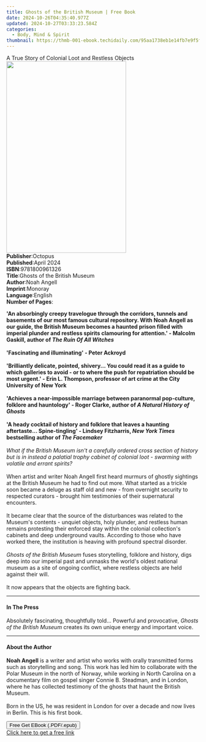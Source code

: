 ```yaml
---
title: Ghosts of the British Museum | Free Book
date: 2024-10-26T04:35:40.977Z
updated: 2024-10-27T03:33:23.584Z
categories:
  - Body, Mind & Spirit
thumbnail: https://thmb-001-ebook.techidaily.com/95aa1738eb1e14fb7e9f5fde70f066e55eafc566547222b443cf5b13569ea5e2.jpg
---
```

<main id="book-container">
  <div class="flex flex-col">
    <div class="book-brief flex-1 py-6 px-4 sm:p-6 md:py-10 md:px-8">
      <!-- brief-->
      <div class="book-brief-main">
        A True Story of Colonial Loot and Restless Objects
      </div>
    </div>
    <div
      class="book-meta-info flex-1 grid gap-4 col-start-1 col-end-3 row-start-1 sm:mb-6 sm:grid-cols-4 lg:gap-6 lg:col-start-2 lg:row-end-6 lg:row-span-6 lg:mb-0"
    >
      <div
        class="book-meta-info-left place-content-center mt-4 p-4 text-sm leading-6 col-start-2 col-span-2 dark:text-slate-400"
      >
        <img
          class="w-full h-500 object-cover rounded-lg sm:h-255 sm:col-span-2 lg:col-span-full"
          src="https://img-001-ebook.techidaily.com/a5aa5bc539050588693fc870ed39acd95757a9ba91b786250388e5028e86c9c0.jpg"
          alt=""
          width="312"
          height="500"
        />
      </div>
      <div
        class="book-meta-info-right mt-2 col-start-1 row-start-2 col-span-3 self-center"
      >
        <!-- meta data  -->
        <div class="flex flex-col px-4 md:px-8">
          <div class="flex-1">
            <strong>Publisher</strong>:<span class="px-2">Octopus</span>
          </div>
          <div class="flex-1">
            <strong>Published</strong>:<span class="px-2">April 2024</span>
          </div>
          <div class="flex-1">
            <strong>ISBN</strong>:<span class="px-2">9781800961326</span>
          </div>
          <div class="flex-1">
            <strong>Title</strong>:<span class="px-2"
              >Ghosts of the British Museum</span
            >
          </div>
          <div class="flex-1">
            <strong>Author</strong>:<span class="px-2">Noah Angell</span>
          </div>
          <div class="flex-1">
            <strong>Imprint</strong>:<span class="px-2">Monoray</span>
          </div>
          <div class="flex-1">
            <strong>Language</strong>:<span class="px-2">English</span>
          </div>
          <div class="flex-1">
            <strong>Number of Pages</strong>:<span class="px-2"></span>
          </div>
        </div>
      </div>
    </div>
    <div class="book-description flex-1 py-6 px-4 sm:p-6 md:py-10 md:px-8">
      <div class="book-description-main">
        <div accordion-content="" id="description">
          <p>
            <b
              >'An absorbingly creepy travelogue through the corridors, tunnels
              and basements of our most famous cultural repository. With Noah
              Angell as our guide, the British Museum becomes a haunted prison
              filled with imperial plunder and restless spirits clamouring for
              attention.' - Malcolm Gaskill, author of
              <i>The Ruin Of All Witches</i></b
            ><br /><b><br />'Fascinating and illuminating' - Peter Ackroyd</b
            ><br /><br /><b
              >'Brilliantly delicate, pointed, shivery... You could read it as a
              guide to which galleries to avoid - or to where the push for
              repatriation should be most urgent.' - Erin L. Thompson, professor
              of art crime at the City University of New York</b
            ><br /><br /><b
              >'Achieves a near-impossible marriage between paranormal
              pop-culture, folklore and hauntology' - Roger Clarke, author of
              <i>A Natural History of Ghosts</i></b
            ><br /><br /><b
              >'A heady cocktail of history and folklore that leaves a haunting
              aftertaste... Spine-tingling' - Lindsey Fitzharris,
              <i>New York Times</i> bestselling author of
              <i>The Facemaker</i></b
            ><br /><i
              ><br />What if the British Museum isn't a carefully ordered cross
              section of history but is in instead a palatial trophy cabinet of
              colonial loot - swarming with volatile and errant spirits?</i
            ><br /><br />When artist and writer Noah Angell first heard murmurs
            of ghostly sightings at the British Museum he had to find out more.
            What started as a trickle soon became a deluge as staff old and new
            - from overnight security to respected curators - brought him
            testimonies of their supernatural encounters.<br /><br />It became
            clear that the source of the disturbances was related to the
            Museum's contents - unquiet objects, holy plunder, and restless
            human remains protesting their enforced stay within the colonial
            collection's cabinets and deep underground vaults. According to
            those who have worked there, the institution is heaving with
            profound spectral disorder.<br /><br /><i
              >Ghosts of the British Museum </i
            >fuses storytelling, folklore and history, digs deep into our
            imperial past and unmasks the world's oldest national museum as a
            site of ongoing conflict, where restless objects are held against
            their will.<br /><br />It now appears that the objects are fighting
            back.
          </p>
        </div>
        <div class="accordion-fader"></div>
      </div>
    </div>
    <div class="book-excerpts flex-1 py-6 px-4 sm:p-6 md:py-10 md:px-8">
      <!-- excerpts-->
      <div class="book-excerpts-main">
        <hr />
        <h4 class="placeholder placeholder-heading">
          <span>In The Press</span>
        </h4>
        <p>
          Absolutely fascinating, thoughtfully told... Powerful and provocative,
          <i>Ghosts of the British Museum </i>creates its own unique energy and
          important voice.
        </p>
      </div>
    </div>
    <div class="book-about-author flex-1 py-6 px-4 sm:p-6 md:py-10 md:px-8">
      <!-- about author-->
      <div class="book-main-author-main">
        <hr />
        <h4 class="placeholder placeholder-heading">
          <span>About the Author</span>
        </h4>
        <p></p>
        <p>
          <b>Noah Angell</b> is a writer and artist who works with orally
          transmitted forms such as storytelling and song. This work has led him
          to collaborate with the Polar Museum in the north of Norway, while
          working in North Carolina on a documentary film on gospel singer
          Connie B. Steadman, and in London, where he has collected testimony of
          the ghosts that haunt the British Museum.<br /><br />Born in the US,
          he was resident in London for over a decade and now lives in Berlin.
          This is his first book.
        </p>
        <p></p>
      </div>
    </div>
    <div class="book-free-get flex-1 py-6 px-4 sm:p-6 md:py-10 md:px-8">
      <button
        id="btn-free-get"
        class="bg-blue-500 hover:bg-blue-700 text-white font-bold py-2 px-4 rounded"
      >
        Free Get EBook (.PDF/.epub)
      </button>
      <div id="countdown-display" class="px-2 text-lg mt-2"></div>
      <a
        id="free-link"
        class="hidden bg-blue-500 hover:bg-blue-700 text-white font-bold py-2 px-4 rounded"
        href="https://www.ebooks.com/en-us/book/211354952/ghosts-of-the-british-museum/noah-angell/"
        target="_blank"
        >Click here to get a free link</a
      >
    </div>
    <script>
      let countdownTime = 0;
      let countdownInterval = null;
      document
        .getElementById('btn-free-get')
        .addEventListener('click', startCountdown);
      function startCountdown() {
        countdownTime = new Date().getTime() + 60000 * 3;
        countdownInterval = setInterval(updateCountdown, 1000);
        document.getElementById('btn-free-get').disabled = true;
        document
          .getElementById('btn-free-get')
          .classList.add('bg-gray-500', 'cursor-not-allowed');
      }
      function updateCountdown() {
        let currentTime = new Date().getTime();
        let timeLeft = countdownTime - currentTime;
        let secondsLeft = Math.floor(timeLeft / 1000);
        document.getElementById('countdown-display').innerHTML =
          `Remaining time: ${secondsLeft} seconds.`;
        if (secondsLeft <= 0) {
          clearInterval(countdownInterval);
          document.getElementById('btn-free-get').classList.add('hidden');
          document.getElementById('free-link').classList.remove('hidden');
          document.getElementById('countdown-display').innerHTML = '';
        }
      }
    </script>
  </div>
</main>

<ins class="adsbygoogle"
      style="display:block"
      data-ad-client="ca-pub-7571918770474297"
      data-ad-slot="8358498916"
      data-ad-format="auto"
      data-full-width-responsive="true"></ins>
    